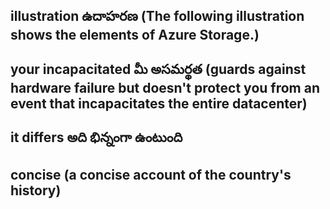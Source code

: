## illustration ఉదాహరణ (The following illustration shows the elements of Azure Storage.)
## your incapacitated మీ అసమర్థత (guards against hardware failure but doesn't protect you from an event that incapacitates the entire datacenter)
## it differs అది భిన్నంగా ఉంటుంది
## concise (a concise account of the country's history)
